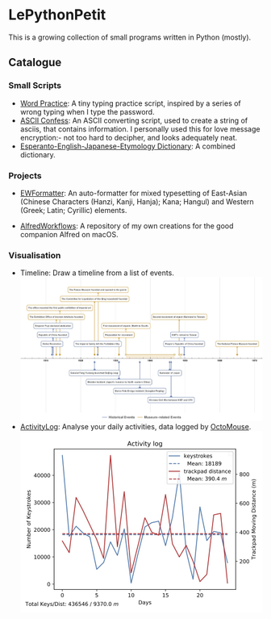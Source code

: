 # LePythonPetit
This is a growing collection of small programs written in Python (mostly).

## Catalogue
### Small Scripts
- [Word Practice](./src/word_practice.py): A tiny typing practice script, inspired by a series of wrong typing when I type the password.   
- [ASCII Confess](./src/ascii_confess.py): An ASCII converting script, used to create a string of asciis, that contains information. I personally used this for love message encryption:- not too hard to decipher, and looks adequately neat.
- [Esperanto-English-Japanese-Etymology Dictionary](https://gist.github.com/BaksiLi/d4576e7bf3f40b2d98173bbd27dbc9a5): A combined dictionary.

### Projects
- [EWFormatter](./src/EWFormatter/ewformatter.py): An auto-formatter for mixed typesetting of East-Asian (Chinese Characters (Hanzi, Kanji, Hanja); Kana; Hangul) and Western (Greek; Latin; Cyrillic) elements.
<!-- This is a part of my future linter project. -->

- [AlfredWorkflows](https://github.com/BaksiLi/AlfredWorkflows): A repository of my own creations for the good companion Alfred on macOS.

### Visualisation
- Timeline: Draw a timeline from a list of events.   
	![Timeline Example](examples/Timeline.jpeg)
- [ActivityLog](https://gist.github.com/BaksiLi/c138430c01cfc981efcbbb4c95846a68): Analyse your daily activities, data logged by [OctoMouse](http://konsomejona.github.io/OctoMouse/#support).   
	![ActivityLog Example](examples/ActivityLog.jpeg)
